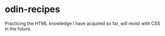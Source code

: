 # odin-recipes
Practicing the HTML knowledge I have acquired so far, will revist with CSS in the future.